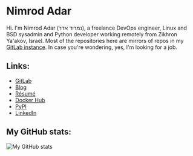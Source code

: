 # Nimrod Adar

Hi. I'm Nimrod Adar (נמרוד אדר), a freelance DevOps engineer, Linux and BSD
sysadmin and Python developer working remotely from Zikhron Ya'akov, Israel.
Most of the repositories here are mirrors of repos in my
[GitLab instance](https://git.shore.co.il/explore). In case you're wondering,
yes, I'm looking for a job.

## Links:

- [GitLab](https://git.shore.co.il/explore)
- [Blog](https://www.shore.co.il/blog)
- [Résumé](https://www.shore.co.il/about)
- [Docker Hub](https://hub.docker.com/r/adarnimrod/)
- [PyPI](https://pypi.org/user/adarnimrod/)
- [LinkedIn](https://www.linkedin.com/in/adarnimrod/)

## My GitHub stats:

![My GitHub stats](https://github-readme-stats.vercel.app/api?username=adarnimrod)
